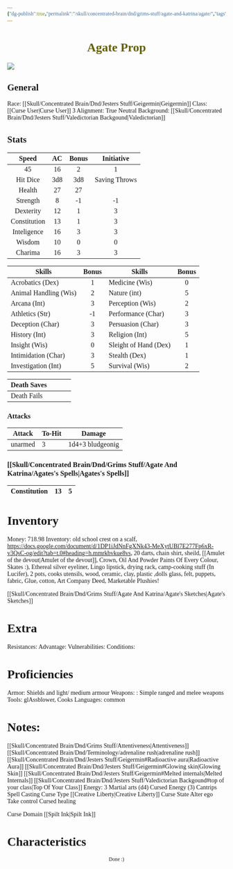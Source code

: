 ```yaml
---
{"dg-publish":true,"permalink":"/skull/concentrated-brain/dnd/grims-stuff/agate-and-katrina/agate/","tags":["Tagless"],"noteIcon":""}
---
```


<style id="Force_Custom_Fonts" type="text/css">@font-face{font-style:normal;font-family:"Merriweather";src:local("Merriweather")}@font-face{font-style:bolder;font-family:"Merriweather";src:local("Merriweather")}@font-face{font-style:normal;font-family:"Merriweather";src:local("Merriweather");unicode-range:U+0-FF,U+2E80-9FFF,U+F900-FAFF,U+FE30-FE4F,U+20000-2FA1F}@font-face{font-style:bolder;font-family:"Merriweather";src:local("Merriweather");unicode-range:U+0-FF,U+2E80-9FFF,U+F900-FAFF,U+FE30-FE4F,U+20000-2FA1F}@font-face{font-style:normal;font-family:"Merriweather";src:local("Merriweather");unicode-range:U+0-FF}@font-face{font-style:bolder;font-family:"Merriweather";src:local("Merriweather");unicode-range:U+0-FF}:not(pre):not(code):not(textarea):not(tt):not(kbd):not(samp):not(var){font-family:"Merriweather"!important}pre,code,textarea,tt,kbd,samp,var{font-family:monospace!important}pre *,code *,textarea *,tt *,kbd *,samp *,var *{font-family:monospace!important}</style>


# <center><span style="color:#666000">Agate Prop</span></center>

![](https://i.imgur.com/RPjC0b5.png)



## General
 Race:  [[Skull/Concentrated Brain/Dnd/Jesters Stuff/Geigermin\|Geigermin]]
 Class: [[Curse User\|Curse User]] 3
 Alignment: True Neutral
 Background:  [[Skull/Concentrated Brain/Dnd/Jesters Stuff/Valedictorian Backgound\|Valedictorian]] 


## Stats

|    Speed     | AC  | Bonus |  Initiative   |
| :----------: | :-: | :---: | :-----------: |
|      45      | 16  |   2   |       1       |
|   Hit Dice   | 3d8 |  3d8  | Saving Throws |
|    Health    | 27  |  27   |               |
|   Strength   |  8  |  -1   |      -1       |
|  Dexterity   | 12  |   1   |       3       |
| Constitution | 13  |   1   |       3       |
| Inteligence  | 16  |   3   |       3       |
|    Wisdom    | 10  |   0   |       0       |
|   Charima    | 16  |   3   |       3       |

| Skills                | Bonus | Skills                | Bonus |
| --------------------- | :---: | --------------------- | :---: |
| Acrobatics (Dex)      |   1   | Medicine (Wis)        |   0   |
| Animal Handling (Wis) |   2   | Nature (int)          |   5   |
| Arcana (Int)          |   3   | Perception (Wis)      |   2   |
| Athletics (Str)       |  -1   | Performance (Char)    |   3   |
| Deception (Char)      |   3   | Persuasion (Char)     |   3   |
| History (Int)         |   3   | Religion (Int)        |   5   |
| Insight (Wis)         |   0   | Sleight of Hand (Dex) |   1   |
| Intimidation (Char)   |   3   | Stealth (Dex)         |   1   |
| Investigation (Int)   |   5   | Survival (Wis)        |   2   |

| Death Saves  |     |     |     |
| ------------ | --- | --- | --- |
| Death Fails |     |     |     |
### Attacks

| Attack  | To-Hit | Damage           |
| ------- | ------ | ---------------- |
| unarmed | 3      | 1d4+3 bludgeonig |

### [[Skull/Concentrated Brain/Dnd/Grims Stuff/Agate And Katrina/Agates's Spells\|Agates's Spells]]

| Constitution | 13  | 5   |
| ------------ | --- | --- |

# Inventory

Money: 718.98
Inventory: old school crest on a scalf, https://docs.google.com/document/d/1DP1iJdNnFgXNk43-MeXytUBl7E277Fp6xR-v3QsC-og/edit?tab=t.0#heading=h.mmrkbvkue8vs, 20 darts, chain shirt, sheild, [[Amulet of the devout\|Amulet of the devout]], Crown, Oil And Powder Paints Of Every Colour, Skates :), Ethereal silver eyeliner, Lingo lipstick, drying rack, camp-cooking stuff (In Lucifer), 2 pots, cooks utensils, wood, ceramic, clay, plastic ,dolls glass, felt, puppets, fabric, Glue, cotton, Art Company Deed, Marketable Plushies!

[[Skull/Concentrated Brain/Dnd/Grims Stuff/Agate And Katrina/Agate's Sketches\|Agate's Sketches]]
# Extra
Resistances: 
Advantage: 
Vulnerabilities: 
Conditions: 
  

# Proficiencies
		
Armor:  Shields and light/ medium armour
Weapons: : Simple ranged and melee weapons
Tools:  glAssblower, Cooks
Languages: common

# Notes: 
[[Skull/Concentrated Brain/Dnd/Grims Stuff/Attentiveness\|Attentiveness]]
[[Skull/Concentrated Brain/Dnd/Terminology/adrenaline rush\|adrenaline rush]]
[[Skull/Concentrated Brain/Dnd/Jesters Stuff/Geigermin#Radioactive aura\|Radioactive Aura]] 
[[Skull/Concentrated Brain/Dnd/Jesters Stuff/Geigermin#Glowing skin\|Glowing Skin]]
[[Skull/Concentrated Brain/Dnd/Jesters Stuff/Geigermin#Melted internals\|Melted Internals]]
[[Skull/Concentrated Brain/Dnd/Jesters Stuff/Valedictorian Backgound#top of your class\|Top Of Your Class]]
Energy: 3
Martial arts (d4)
Cursed Energy (3)
Cantrips
Spell Casting
Curse Type
	[[Creative Liberty\|Creative Liberty]]
Curse State
		Alter ego
Take control
Cursed healing

Curse Domain
	[[Spilt Ink\|Spilt Ink]]


# Characteristics 










<center><sub>Done :)</sub></center>